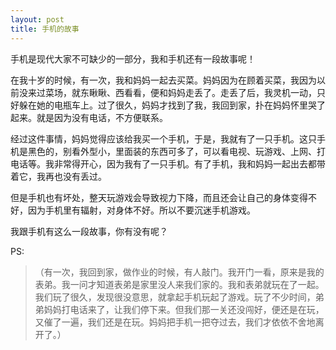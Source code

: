 ```yaml
---
layout: post
title: 手机的故事
---
```



手机是现代大家不可缺少的一部分，我和手机还有一段故事呢！

在我十岁的时候，有一次，我和妈妈一起去买菜。妈妈因为在顾着买菜，我因为以前没来过菜场，就东瞅瞅、西看看，便和妈妈走丢了。走丢了后，我灵机一动，只好躲在她的电瓶车上。过了很久，妈妈才找到了我，我回到家，扑在妈妈怀里哭了起来。就是因为没有电话，不方便联系。

经过这件事情，妈妈觉得应该给我买一个手机，于是，我就有了一只手机。这只手机是黑色的，别看外型小，里面装的东西可多了，可以看电视、玩游戏、上网、打电话等。我非常得开心，因为我有了一只手机。有了手机，我和妈妈一起出去都带着它，我再也没有丢过。

但是手机也有坏处，整天玩游戏会导致视力下降，而且还会让自己的身体变得不好，因为手机里有辐射，对身体不好。所以不要沉迷手机游戏。

我跟手机有这么一段故事，你有没有呢？

PS:
>（有一次，我回到家，做作业的时候，有人敲门。我开门一看，原来是我的表弟。我一问才知道表弟是家里没人来我们家的。我和表弟就玩在了一起。我们玩了很久，发现很没意思，就拿起手机玩起了游戏。玩了不少时间，弟弟妈妈打电话来了，让我们停下来。但我们那一关还没闯好，便还是在玩，又催了一遍，我们还是在玩。妈妈把手机一把夺过去，我们才依依不舍地离开了。）


